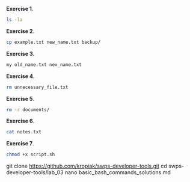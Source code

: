 **Exercise 1**.
```bash
ls -la
```
**Exercise 2**.
```bash
cp example.txt new_name.txt backup/
```
**Exercise 3**.
```bash
my old_name.txt nex_name.txt
```
**Exercise 4**.
```bash
rm unnecessary_file.txt
```
**Exercise 5**.
```bash
rm -r documents/
```
**Exercise 6**.
```bash
cat notes.txt
```
**Exercise 7**.
```bash
chmod +x script.sh
```


git clone https://github.com/kropiak/swps-developer-tools.git
cd swps-developer-tools/lab_03
nano basic_bash_commands_solutions.md

